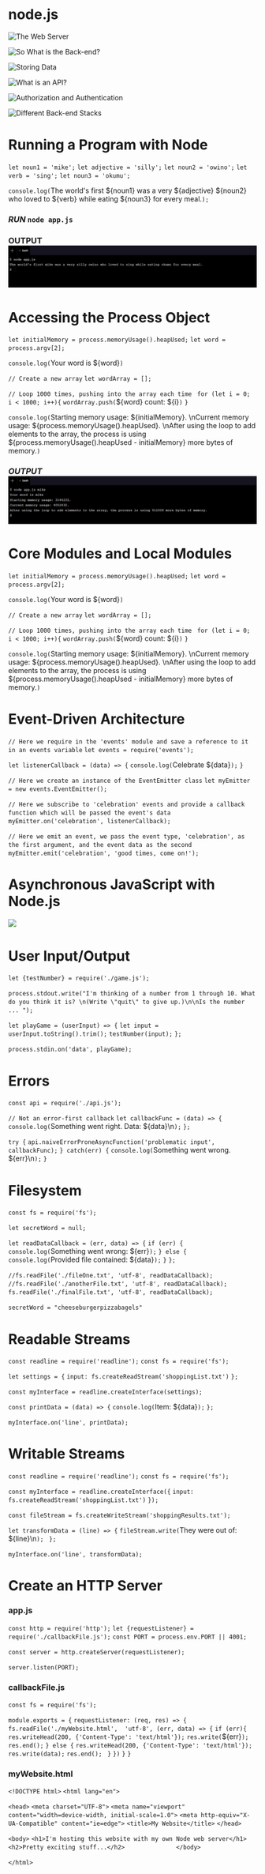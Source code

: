 # node.js

![The Web Server](https://content.codecademy.com/courses/updated_images/NodeBackEndFrontEnd_Update_1.gif)

![So What is the Back-end?](https://content.codecademy.com/courses/updated_images/Node_3_v2_text_Updated_1.svg)

![Storing Data](https://content.codecademy.com/courses/updated_images/Node_4_v4_Updated_1.svg)

![What is an API?](https://content.codecademy.com/courses/updated_images/Node_5v2__Updated_1.gif)

![Authorization and Authentication](https://content.codecademy.com/courses/server-side-web-dev/NodeAnimation_6.gif)

![Different Back-end Stacks](https://content.codecademy.com/courses/updated_images/Coders-2_Updated_1.gif)

# Running a Program with Node


`let noun1 = 'mike';`
`let adjective = 'silly';`
`let noun2 = 'owino';`
`let verb = 'sing';`
`let noun3 = 'okumu';`


`console.log(`The world's first ${noun1} was a very ${adjective} ${noun2} who loved to ${verb} while eating ${noun3} for every meal.`);`

### _RUN_ `node app.js`
### **OUTPUT** ![](https://github.com/MikeOwino/nodejs/blob/main/Screenshot%202021-01-18%20173921.jpg)

# Accessing the Process Object


`let initialMemory = process.memoryUsage().heapUsed;`
`let word = process.argv[2];`

`console.log(`Your word is ${word}`)`

`// Create a new array`
`let wordArray = [];`

`// Loop 1000 times, pushing into the array each time `
`for (let i = 0; i < 1000; i++){`
  `wordArray.push(`${word} count: ${i}`)`
`}`

`console.log(`Starting memory usage: ${initialMemory}. \nCurrent memory usage: ${process.memoryUsage().heapUsed}. \nAfter using the loop to add elements to the array, the process is using ${process.memoryUsage().heapUsed - initialMemory} more bytes of memory.`)`

### _OUTPUT_ ![](https://github.com/MikeOwino/nodejs/blob/main/Screenshot%202021-01-18%20174349.jpg)

# Core Modules and Local Modules

`let initialMemory = process.memoryUsage().heapUsed;`
`let word = process.argv[2];`

`console.log(`Your word is ${word}`)`

`// Create a new array`
`let wordArray = [];`

`// Loop 1000 times, pushing into the array each time `
`for (let i = 0; i < 1000; i++){`
  `wordArray.push(`${word} count: ${i}`)`
`}`

`console.log(`Starting memory usage: ${initialMemory}. \nCurrent memory usage: ${process.memoryUsage().heapUsed}. \nAfter using the loop to add elements to the array, the process is using ${process.memoryUsage().heapUsed - initialMemory} more bytes of memory.`)`


# Event-Driven Architecture
`// Here we require in the 'events' module and save a reference to it in an events variable`
`let events = require('events');`

`let listenerCallback = (data) => {`
    `console.log(`Celebrate ${data}`);`
`}`

`// Here we create an instance of the EventEmitter class`
`let myEmitter = new events.EventEmitter();`

`// Here we subscribe to 'celebration' events and provide a callback function which will be passed the event's data`
`myEmitter.on('celebration', listenerCallback);`

`// Here we emit an event, we pass the event type, 'celebration', as the first argument, and the event data as the second`
`myEmitter.emit('celebration', 'good times, come on!');`

# Asynchronous JavaScript with Node.js
![](https://content.codecademy.com/courses/updated_images/EventLoop_Update_1.gif)


# User Input/Output
`let {testNumber} = require('./game.js');`

`process.stdout.write("I'm thinking of a number from 1 through 10. What do you think it is? \n(Write \"quit\" to give up.)\n\nIs the number ... ");`

`let playGame = (userInput) => {`
  `let input = userInput.toString().trim();`
	`testNumber(input);`
`};`

`process.stdin.on('data', playGame);`

# Errors

`const api = require('./api.js');`

`// Not an error-first callback`
`let callbackFunc = (data) => {`
   `console.log(`Something went right. Data: ${data}\n`);`
`};`
  
`try {`
  `api.naiveErrorProneAsyncFunction('problematic input', callbackFunc);`
`} catch(err) {`
  `console.log(`Something went wrong. ${err}\n`);`
`}`


# Filesystem
`const fs = require('fs');`

`let secretWord = null;`

`let readDataCallback = (err, data) => {`
  `if (err) {`
    `console.log(`Something went wrong: ${err}`);`
  `} else {`
    `console.log(`Provided file contained: ${data}`);`
  `}`
`};`

`//fs.readFile('./fileOne.txt', 'utf-8', readDataCallback);`
`//fs.readFile('./anotherFile.txt', 'utf-8', readDataCallback);`
`fs.readFile('./finalFile.txt', 'utf-8', readDataCallback);`

`secretWord = "cheeseburgerpizzabagels"`

# Readable Streams
`const readline = require('readline');`
`const fs = require('fs');`

`let settings = {`
  `input: fs.createReadStream('shoppingList.txt')`
`};`

`const myInterface = readline.createInterface(settings);`

`const printData = (data) => {`
  `console.log(`Item: ${data}`);`
`};`

`myInterface.on('line', printData);`

# Writable Streams
`const readline = require('readline');`
`const fs = require('fs');`

`const myInterface = readline.createInterface({`
  `input: fs.createReadStream('shoppingList.txt')`
`});`


`const fileStream = fs.createWriteStream('shoppingResults.txt');`

`let transformData = (line) => {`
 `fileStream.write(`They were out of: ${line}\n`); `
`};`

`myInterface.on('line', transformData);`

# Create an HTTP Server
### app.js
`const http = require('http');`
`let {requestListener} = require('./callbackFile.js');`
`const PORT = process.env.PORT || 4001;`

`const server = http.createServer(requestListener);`

`server.listen(PORT);`

### callbackFile.js
`const fs = require('fs');`

`module.exports = {`
  `requestListener: (req, res) => {`
  `fs.readFile('./myWebsite.html',  'utf-8', (err, data) => {`
    `if (err){`
      `res.writeHead(200, {'Content-Type': 'text/html'});`
    `res.write(`${err}`);`
    `res.end();`
    `} else {`
    `res.writeHead(200, {'Content-Type': 'text/html'});`
    `res.write(data);`
    `res.end(); `
    `}`
  `})`
`}`
`}`

### myWebsite.html
`<!DOCTYPE html>`
`<html lang="en">`

`<head>`
    `<meta charset="UTF-8">`
    `<meta name="viewport" content="width=device-width, initial-scale=1.0">`
    `<meta http-equiv="X-UA-Compatible" content="ie=edge">`
    `<title>My Website</title>`
`</head>`

`<body>`
    `<h1>I'm hosting this website with my own Node web server</h1>`
    `<h2>Pretty exciting stuff...</h2>              `
`</body>`

`</html>`

